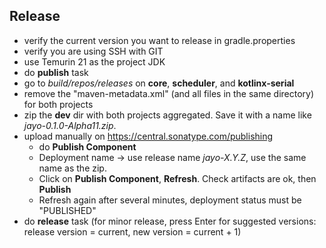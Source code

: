 ## Release
* verify the current version you want to release in gradle.properties
* verify you are using SSH with GIT
* use Temurin 21 as the project JDK
* do **publish** task
* go to *build/repos/releases* on **core**, **scheduler**, and **kotlinx-serial**
* remove the "maven-metadata.xml" (and all files in the same directory) for both projects
* zip the **dev** dir with both projects aggregated. Save it with a name like *jayo-0.1.0-Alpha11.zip*.
* upload manually on https://central.sonatype.com/publishing
  * do **Publish Component**
  * Deployment name → use release name *jayo-X.Y.Z*, use the same name as the zip.
  * Click on **Publish Component**, **Refresh**. Check artifacts are ok, then **Publish**
  * Refresh again after several minutes, deployment status must be "PUBLISHED"
* do **release** task (for minor release, press Enter for suggested versions: release version = current,
new version = current + 1)
